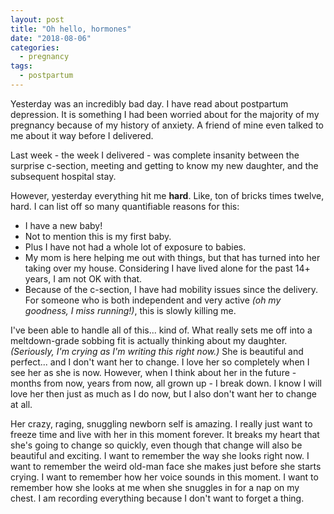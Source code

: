 ```yaml
---
layout: post
title: "Oh hello, hormones"
date: "2018-08-06"
categories:
  - pregnancy
tags:
  - postpartum
---
```


Yesterday was an incredibly bad day. I have read about postpartum depression. It is something I had been worried about for the majority of my pregnancy because of my history of anxiety. A friend of mine even talked to me about it way before I delivered.

Last week - the week I delivered - was complete insanity between the surprise c-section, meeting and getting to know my new daughter, and the subsequent hospital stay.

However, yesterday everything hit me **hard**. Like, ton of bricks times twelve, hard. I can list off so many quantifiable reasons for this:

* I have a new baby!
* Not to mention this is my first baby.
* Plus I have not had a whole lot of exposure to babies.
* My mom is here helping me out with things, but that has turned into her taking over my house. Considering I have lived alone for the past 14+ years, I am not OK with that.
* Because of the c-section, I have had mobility issues since the delivery. For someone who is both independent and very active _(oh my goodness, I miss running!)_, this is slowly killing me.

I've been able to handle all of this... kind of. What really sets me off into a meltdown-grade sobbing fit is actually thinking about my daughter. _(Seriously, I'm crying as I'm writing this right now.)_ She is beautiful and perfect... and I don't want her to change. I love her so completely when I see her as she is now. However, when I think about her in the future - months from now, years from now, all grown up - I break down. I know I will love her then just as much as I do now, but I also don't want her to change at all.

Her crazy, raging, snuggling newborn self is amazing. I really just want to freeze time and live with her in this moment forever. It breaks my heart that she's going to change so quickly, even though that change will also be beautiful and exciting. I want to remember the way she looks right now. I want to remember the weird old-man face she makes just before she starts crying. I want to remember how her voice sounds in this moment.  I want to remember how she looks at me when she snuggles in for a nap on my chest. I am recording everything because I don't want to forget a thing.
